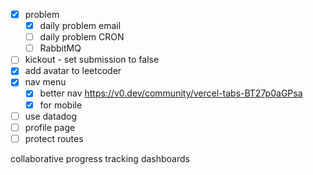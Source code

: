 - [x] problem
  - [x] daily problem email
  - [ ] daily problem CRON
  - [ ] RabbitMQ
- [ ] kickout - set submission to false
- [x] add avatar to leetcoder
- [x] nav menu
  - [x] better nav https://v0.dev/community/vercel-tabs-BT27p0aGPsa
  - [x] for mobile
- [ ] use datadog
- [ ] profile page
- [ ] protect routes

collaborative progress tracking dashboards
